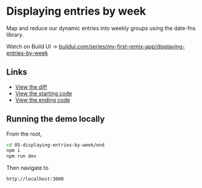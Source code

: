 # Displaying entries by week

Map and reduce our dynamic entries into weekly groups using the date-fns library.

Watch on Build UI → [buildui.com/series/my-first-remix-app/displaying-entries-by-week](https://buildui.com/series/my-first-remix-app/displaying-entries-by-week)

## Links

- [View the diff](https://github.com/builduilabs/my-first-remix-app/commit/8f895dda8b8847600845d785510007ed1fea860a)
- [View the starting code](./begin)
- [View the ending code](./end)

## Running the demo locally

From the root,

```sh
cd 05-displaying-entries-by-week/end
npm i
npm run dev
```

Then navigate to

```
http://localhost:3000
```
